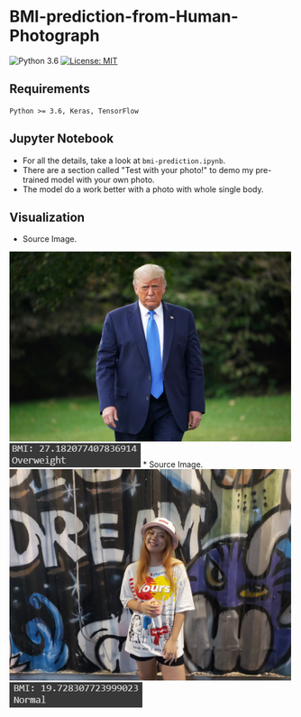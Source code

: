 # BMI-prediction-from-Human-Photograph

![Python 3.6](https://img.shields.io/badge/python-3.6-green.svg)
[![License: MIT](https://img.shields.io/badge/License-MIT-green.svg)](https://opensource.org/licenses/MIT)

## Requirements

```
Python >= 3.6, Keras, TensorFlow
```

## Jupyter Notebook

- For all the details, take a look at `bmi-prediction.ipynb`.
- There are a section called "Test with your photo!" to demo my pre-trained model with your own photo.
- The model do a work better with a photo with whole single body.

## Visualization
* Source Image.
<img src="./demo/trump.jpg" alt="trump" width="500"/>
<img src="./demo/trump_result.PNG" alt="trump-result"/>
* Source Image.
<img src="./demo/women.jpg" alt="women" width="500"/>
<img src="./demo/women_result.PNG" alt="women-result"/>
